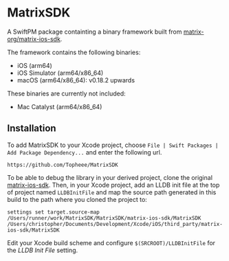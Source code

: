 # MatrixSDK

A SwiftPM package containting a binary framework built from [matrix-org/matrix-ios-sdk](https://github.com/matrix-org/matrix-ios-sdk/pull/983).

The framework contains the following binaries:
- iOS (arm64)
- iOS Simulator (arm64/x86_64)
- macOS (arm64/x86_64): v0.18.2 upwards

These binaries are currently not included:
- Mac Catalyst (arm64/x86_64)

## Installation

To add MatrixSDK to your Xcode project, choose `File | Swift Packages | Add Package Dependency...` and enter the following url.
```
https://github.com/Topheee/MatrixSDK
```

To be able to debug the library in your derived project, clone the original [matrix-ios-sdk](https://github.com/matrix-org/matrix-ios-sdk).
Then, in your Xcode project, add an LLDB init file at the top of project named `LLDBInitFile` and map the source path generated in this build to the path where you cloned the project to:
```
settings set target.source-map /Users/runner/work/MatrixSDK/MatrixSDK/matrix-ios-sdk/MatrixSDK /Users/christopher/Documents/Development/Xcode/iOS/third_party/matrix-ios-sdk/MatrixSDK
```

Edit your Xcode build scheme and configure `$(SRCROOT)/LLDBInitFile` for the _LLDB Init File_ setting.
